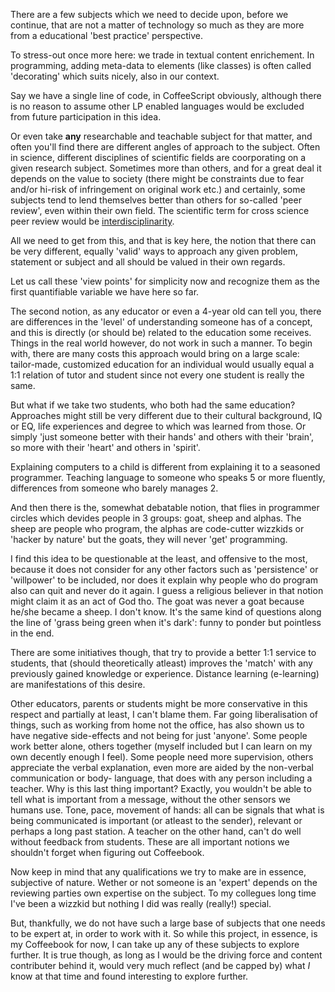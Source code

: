 

There are a few subjects which we need to decide upon, before we continue, that
are not a matter of technology so much as they are more from a educational 'best
practice' perspective.

To stress-out once more here: we trade in textual content enrichement. In
programming, adding meta-data to elements (like classes) is often called
'decorating' which suits nicely, also in our context.

Say we have a single line of code, in CoffeeScript obviously, although there is
no reason to assume other LP enabled languages would be excluded from future
participation in this idea.

Or even take **any** researchable and teachable subject for that matter, and
often you'll find there are different angles of approach to the subject. Often
in science, different disciplines of scientific fields are coorporating on a
given research subject. Sometimes more than others, and for a great deal it
depends on the value to society (there might be constraints due to fear and/or
hi-risk of infringement on original work etc.) and certainly, some subjects tend
to lend themselves better than others for so-called 'peer review', even within
their own field. The scientific term for cross science peer review would be
[interdisciplinarity][wpi].

All we need to get from this, and that is key here, the notion that there can be
very different, equally 'valid' ways to approach any given problem, statement or
subject and all should be valued in their own regards.

Let us call these 'view points' for simplicity now and recognize them as the
first quantifiable variable we have here so far.

The second notion, as any educator or even a 4-year old can tell you, there are
differences in the 'level' of understanding someone has of a concept, and this
is directly (or should be) related to the education some receives. Things in the
real world however, do not work in such a manner. To begin with, there are many
costs this approach would bring on a large scale: tailor-made, customized
education for an individual would usually equal a 1:1 relation of tutor and
student since not every one student is really the same.

But what if we take two students, who both had the same education? Approaches
might still be very different due to their cultural background, IQ or EQ, life
experiences and degree to which was learned from those. Or simply 'just someone
better with their hands' and others with their 'brain', so more with their
'heart' and others in 'spirit'.

Explaining computers to a child is different from explaining it to a seasoned
programmer. Teaching language to someone who speaks 5 or more fluently,
differences from someone who barely manages 2.

And then there is the, somewhat debatable notion, that flies in programmer
circles which devides people in 3 groups: goat, sheep and alphas. The sheep are
people who program, the alphas are code-cutter wizzkids or 'hacker by nature'
but the goats, they will never 'get' programming.

I find this idea to be questionable at the least, and offensive to the most,
because it does not consider for any other factors such as 'persistence' or
'willpower' to be included, nor does it explain why people who do program also
can quit and never do it again. I guess a religious believer in that notion
might claim it as an act of God tho. The goat was never a goat because he/she
became a sheep. I don't know. It's the same kind of questions along the line of
'grass being green when it's dark': funny to ponder but pointless in the end.

There are some initiatives though, that try to provide a better 1:1 service to
students, that (should theoretically atleast) improves the 'match' with any
previously gained knowledge or experience. Distance learning (e-learning) are
manifestations of this desire.

Other educators, parents or students might be more conservative in this respect
and partially at least, I can't blame them. Far going liberalisation of things,
such as working from home not the office, has also shown us to have negative
side-effects and not being for just 'anyone'. Some people work better alone,
others together (myself included but I can learn on my own decently enough I
feel). Some people need more supervision, others appreciate the verbal
explanation, even more are aided by the non-verbal communication or body-
language, that does with any person including a teacher. Why is this last thing
important? Exactly, you wouldn't be able to tell what is important from a
message, without the other sensors we humans use. Tone, pace, movement of hands:
all can be signals that what is being communicated is important (or atleast to
the sender), relevant or perhaps a long past station. A teacher on the other
hand, can't do well without feedback from students. These are all important
notions we shouldn't forget when figuring out Coffeebook.

Now keep in mind that any qualifications we try to make are in essence,
subjective of nature. Wether or not someone is an 'expert' depends on the
reviewing parties own expertise on the subject. To my collegues long time I've
been a wizzkid but nothing I did was really (really!) special.

But, thankfully, we do not have such a large base of subjects that one needs to
be expert at, in order to work with it. So while this project, in essence, is my
Coffeebook for now, I can take up any of these subjects to explore further. It
is true though, as long as I would be the driving force and content contributer
behind it, would very much reflect (and be capped by) what *I* know at that time
and found interesting to explore further.










[wpi]: <http://en.wikipedia.org/wiki/Interdisciplinarity>
